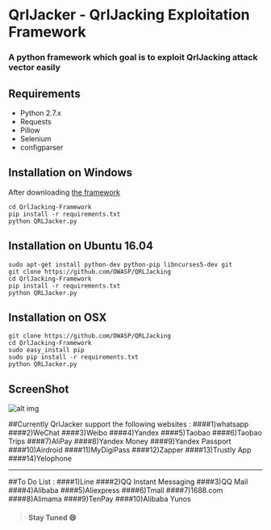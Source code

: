 # QrlJacker - QrlJacking Exploitation Framework
### A python framework which goal is to exploit QrlJacking attack vector easily

## Requirements
* Python 2.7.x
* Requests
* Pillow
* Selenium
* configparser

## Installation on Windows

After downloading [the framework](https://github.com/OWASP/QRLJacking)

  	cd QrlJacking-Framework
	pip install -r requirements.txt
	python QRLJacker.py

## Installation on Ubuntu 16.04

	sudo apt-get install python-dev python-pip libncurses5-dev git
	git clone https://github.com/OWASP/QRLJacking
	cd QrlJacking-Framework
	pip install -r requirements.txt
	python QRLJacker.py

## Installation on OSX

	git clone https://github.com/OWASP/QRLJacking
	cd QrlJacking-Framework
	sudo easy_install pip
	sudo pip install -r requirements.txt
	python QRLJacker.py

## ScreenShot
![alt img](https://github.com/OWASP/QRLJacking/blob/master/QrlJacking-Framework/ScreenShot.PNG)

##Currently QrlJacker support the following websites :
####1)whatsapp
####2)WeChat
####3)Weibo
####4)Yandex
####5)Taobao
####6)Taobao Trips
####7)AliPay
####8)Yandex Money
####9)Yandex Passport
####10)Airdroid
####11)MyDigiPass
####12)Zapper
####13)Trustly App
####14)Yelophone

------------------

##To Do List :
####1)Line
####2)QQ Instant Messaging
####3)QQ Mail
####4)Alibaba
####5)Aliexpress
####6)Tmall
####7)1688.com
####8)Alimama
####9)TenPay
####10)Alibaba Yunos

> #### Stay Tuned :smile:
